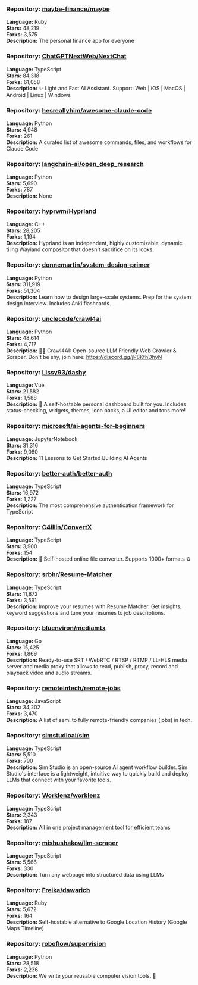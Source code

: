 ### **Repository:** [maybe-finance/maybe](https://github.com/maybe-finance/maybe)

**Language:** Ruby  
**Stars:** 48,219  
**Forks:** 3,575  
**Description:** The personal finance app for everyone

### **Repository:** [ChatGPTNextWeb/NextChat](https://github.com/ChatGPTNextWeb/NextChat)

**Language:** TypeScript  
**Stars:** 84,318  
**Forks:** 61,058  
**Description:** ✨ Light and Fast AI Assistant. Support: Web | iOS | MacOS | Android | Linux | Windows

### **Repository:** [hesreallyhim/awesome-claude-code](https://github.com/hesreallyhim/awesome-claude-code)

**Language:** Python  
**Stars:** 4,948  
**Forks:** 261  
**Description:** A curated list of awesome commands, files, and workflows for Claude Code

### **Repository:** [langchain-ai/open_deep_research](https://github.com/langchain-ai/open_deep_research)

**Language:** Python  
**Stars:** 5,690  
**Forks:** 787  
**Description:** None

### **Repository:** [hyprwm/Hyprland](https://github.com/hyprwm/Hyprland)

**Language:** C++  
**Stars:** 28,205  
**Forks:** 1,194  
**Description:** Hyprland is an independent, highly customizable, dynamic tiling Wayland compositor that doesn't sacrifice on its looks.

### **Repository:** [donnemartin/system-design-primer](https://github.com/donnemartin/system-design-primer)

**Language:** Python  
**Stars:** 311,919  
**Forks:** 51,304  
**Description:** Learn how to design large-scale systems. Prep for the system design interview. Includes Anki flashcards.

### **Repository:** [unclecode/crawl4ai](https://github.com/unclecode/crawl4ai)

**Language:** Python  
**Stars:** 48,614  
**Forks:** 4,717  
**Description:** 🚀🤖 Crawl4AI: Open-source LLM Friendly Web Crawler & Scraper. Don't be shy, join here: https://discord.gg/jP8KfhDhyN

### **Repository:** [Lissy93/dashy](https://github.com/Lissy93/dashy)

**Language:** Vue  
**Stars:** 21,582  
**Forks:** 1,588  
**Description:** 🚀 A self-hostable personal dashboard built for you. Includes status-checking, widgets, themes, icon packs, a UI editor and tons more!

### **Repository:** [microsoft/ai-agents-for-beginners](https://github.com/microsoft/ai-agents-for-beginners)

**Language:** JupyterNotebook  
**Stars:** 31,316  
**Forks:** 9,080  
**Description:** 11 Lessons to Get Started Building AI Agents

### **Repository:** [better-auth/better-auth](https://github.com/better-auth/better-auth)

**Language:** TypeScript  
**Stars:** 16,972  
**Forks:** 1,227  
**Description:** The most comprehensive authentication framework for TypeScript

### **Repository:** [C4illin/ConvertX](https://github.com/C4illin/ConvertX)

**Language:** TypeScript  
**Stars:** 3,900  
**Forks:** 154  
**Description:** 💾 Self-hosted online file converter. Supports 1000+ formats ⚙️

### **Repository:** [srbhr/Resume-Matcher](https://github.com/srbhr/Resume-Matcher)

**Language:** TypeScript  
**Stars:** 11,872  
**Forks:** 3,591  
**Description:** Improve your resumes with Resume Matcher. Get insights, keyword suggestions and tune your resumes to job descriptions.

### **Repository:** [bluenviron/mediamtx](https://github.com/bluenviron/mediamtx)

**Language:** Go  
**Stars:** 15,425  
**Forks:** 1,869  
**Description:** Ready-to-use SRT / WebRTC / RTSP / RTMP / LL-HLS media server and media proxy that allows to read, publish, proxy, record and playback video and audio streams.

### **Repository:** [remoteintech/remote-jobs](https://github.com/remoteintech/remote-jobs)

**Language:** JavaScript  
**Stars:** 34,202  
**Forks:** 3,470  
**Description:** A list of semi to fully remote-friendly companies (jobs) in tech.

### **Repository:** [simstudioai/sim](https://github.com/simstudioai/sim)

**Language:** TypeScript  
**Stars:** 5,510  
**Forks:** 790  
**Description:** Sim Studio is an open-source AI agent workflow builder. Sim Studio's interface is a lightweight, intuitive way to quickly build and deploy LLMs that connect with your favorite tools.

### **Repository:** [Worklenz/worklenz](https://github.com/Worklenz/worklenz)

**Language:** TypeScript  
**Stars:** 2,343  
**Forks:** 187  
**Description:** All in one project management tool for efficient teams

### **Repository:** [mishushakov/llm-scraper](https://github.com/mishushakov/llm-scraper)

**Language:** TypeScript  
**Stars:** 5,566  
**Forks:** 330  
**Description:** Turn any webpage into structured data using LLMs

### **Repository:** [Freika/dawarich](https://github.com/Freika/dawarich)

**Language:** Ruby  
**Stars:** 5,672  
**Forks:** 164  
**Description:** Self-hostable alternative to Google Location History (Google Maps Timeline)

### **Repository:** [roboflow/supervision](https://github.com/roboflow/supervision)

**Language:** Python  
**Stars:** 28,518  
**Forks:** 2,236  
**Description:** We write your reusable computer vision tools. 💜

